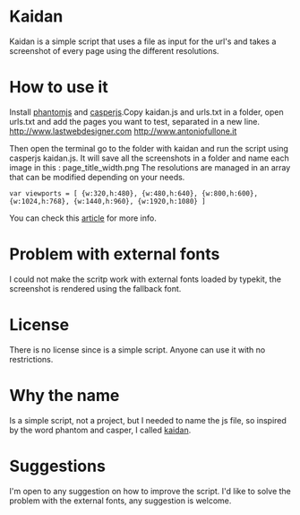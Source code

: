 Kaidan 
======
Kaidan is a simple script that uses a file as input for the url's and takes a screenshot of every page using the different resolutions.

How to use it
=============

Install [phantomjs](https://code.google.com/p/phantomjs/wiki/Installation) and [casperjs](http://casperjs.org/installation.html).Copy kaidan.js and urls.txt in a folder, open urls.txt and add the pages you want to test, separated in a new line.
http://www.lastwebdesigner.com
http://www.antoniofullone.it

Then open the terminal go to the folder with kaidan and run the script using casperjs kaidan.js. It will save all the screenshots in a folder and name each image in this : page_title_width.png
The resolutions are managed in an array that can be modified depending on your needs.

`var viewports =
        [
            {w:320,h:480},
            {w:480,h:640},
            {w:800,h:600},
            {w:1024,h:768},
            {w:1440,h:960},
            {w:1920,h:1080}
        ]`

You can check this [article](http://lastwebdesigner.com/web-design/screenshots-with-casperjs-for-responsive-webdesign.html) for more info.

Problem with external fonts
===========================
I could not make the scritp work with external fonts loaded by typekit, the screenshot is rendered using the fallback font.

License
=======
There is no license since is a simple script. Anyone can use it with no restrictions. 

Why the name
========
Is a simple script, not a project, but I needed to name the js file, so inspired by the word phantom and casper, I called [kaidan](http://en.wikipedia.org/wiki/Kaidan).

Suggestions 
===========
I'm open to any suggestion on how to improve the script.
I'd like to solve the problem with the external fonts, any suggestion is welcome.